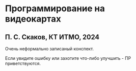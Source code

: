 # Программирование на видеокартах

## П. С. Скаков, КТ ИТМО, 2024

Очень неформально записаный конспект.

Если увидите ошибку или захотите что-либо улучшить - ПР приветствуются.

